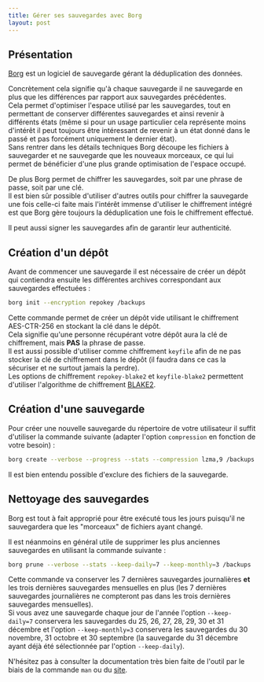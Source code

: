 ```yaml
---
title: Gérer ses sauvegardes avec Borg
layout: post
---
```


## Présentation

[Borg](https://borgbackup.readthedocs.io/en/stable/) est un logiciel de sauvegarde gérant la déduplication des données.  

Concrètement cela signifie qu'à chaque sauvegarde il ne sauvegarde en plus que les différences par rapport aux 
sauvegardes précédentes.  
Cela permet d'optimiser l'espace utilisé par les sauvegardes, tout en permettant de conserver 
différentes sauvegardes et ainsi revenir à différents états (même si pour un usage particulier cela représente moins 
d'intérêt il peut toujours être intéressant de revenir à un état donné dans le passé et pas forcément uniquement le 
dernier état).  
Sans rentrer dans les détails techniques Borg découpe les fichiers à sauvegarder et ne sauvegarde que les nouveaux 
morceaux, ce qui lui permet de bénéficier d'une plus grande optimisation de l'espace occupé.

De plus Borg permet de chiffrer les sauvegardes, soit par une phrase de passe, soit par une clé.  
Il est bien sûr possible d'utiliser d'autres outils pour chiffrer la sauvegarde une fois celle-ci faite mais l'intérêt 
immense d'utiliser le chiffrement intégré est que Borg gère toujours la déduplication une fois le chiffrement effectué.

Il peut aussi signer les sauvegardes afin de garantir leur authenticité.

## Création d'un dépôt

Avant de commencer une sauvegarde il est nécessaire de créer un dépôt qui contiendra ensuite les différentes archives 
correspondant aux sauvegardes effectuées :
```bash
borg init --encryption repokey /backups
```

Cette commande permet de créer un dépôt vide utilisant le chiffrement AES-CTR-256 en stockant la clé dans le dépôt.  
Cela signifie qu'une personne récupérant votre dépôt aura la clé de chiffrement, mais **PAS** la phrase de passe.  
Il est aussi possible d'utiliser comme chiffrement `keyfile` afin de ne pas stocker la clé de chiffrement dans le dépôt 
(il faudra dans ce cas la sécuriser et ne surtout jamais la perdre).  
Les options de chiffrement `repokey-blake2` et `keyfile-blake2` permettent d'utiliser l'algorithme de chiffrement 
[BLAKE2](https://en.wikipedia.org/wiki/BLAKE_(hash_function)).

## Création d'une sauvegarde

Pour créer une nouvelle sauvegarde du répertoire de votre utilisateur il suffit d'utiliser la commande suivante 
(adapter l'option `compression` en fonction de votre besoin) :
```bash
borg create --verbose --progress --stats --compression lzma,9 /backups::<NOM_SAUVEGARDE> ~/
```

Il est bien entendu possible d'exclure des fichiers de la sauvegarde.

## Nettoyage des sauvegardes

Borg est tout à fait approprié pour être exécuté tous les jours puisqu'il ne sauvegardera que les "morceaux" de 
fichiers ayant changé.

Il est néanmoins en général utile de supprimer les plus anciennes sauvegardes en utilisant la commande suivante :
```bash
borg prune --verbose --stats --keep-daily=7 --keep-monthly=3 /backups
```

Cette commande va conserver les 7 dernières sauvegardes journalières **et** les trois dernières sauvegardes mensuelles 
en plus (les 7 dernières sauvegardes journalières ne compteront pas dans les trois dernières sauvegardes mensuelles).  
Si vous avez une sauvegarde chaque jour de l'année l'option `--keep-daily=7` conservera les sauvegardes du 25, 26, 27, 
28, 29, 30 et 31 décembre et l'option `--keep-monthly=3` conservera les sauvegardes du 30 novembre, 31 octobre et 30 
septembre (la sauvegarde du 31 décembre ayant déjà été sélectionnée par l'option `--keep-daily`).

N'hésitez pas à consulter la documentation très bien faite de l'outil par le biais de la commande `man` ou du 
[site](https://borgbackup.readthedocs.io/en/stable/usage/general.html).
